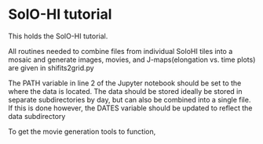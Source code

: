 # SolO-HI tutorial

This holds the SolO-HI tutorial.

All routines needed to combine files from individual SoloHI tiles into a mosaic and generate images, movies, and J-maps(elongation vs. time plots) are given in shifits2grid.py

The PATH variable in line 2 of the Jupyter notebook should be set to the where the data is located. The data should be stored ideally be stored in separate subdirectories by day, but can also be combined into a single file. If this is done however, the DATES variable should be updated to reflect the data subdirectory

To get the movie generation tools to function, 
